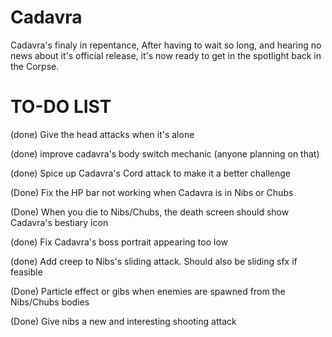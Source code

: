 # Cadavra


Cadavra's finaly in repentance, After having to wait so long, and hearing no news about it's official release, it's now ready to get in the spotlight back in the Corpse. 


# TO-DO LIST

(done) Give the head attacks when it's alone

(done) improve cadavra's body switch mechanic (anyone planning on that)

(done) Spice up Cadavra's Cord attack to make it a better challenge

(Done) Fix the HP bar not working when Cadavra is in Nibs or Chubs

(Done) When you die to Nibs/Chubs, the death screen should show Cadavra's bestiary icon

(done) Fix Cadavra's boss portrait appearing too low

(done) Add creep to Nibs's sliding attack. Should also be sliding sfx if feasible

(Done) Particle effect or gibs when enemies are spawned from the Nibs/Chubs bodies

(Done) Give nibs a new and interesting shooting attack

